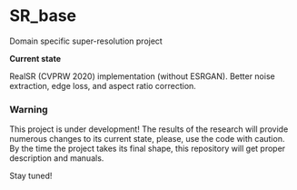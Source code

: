 # SR_base
 Domain specific super-resolution project
 
 **Current state**

 RealSR (CVPRW 2020) implementation (without ESRGAN).
 Better noise extraction, edge loss, and aspect ratio correction.

 ### Warning
 
 This project is under development! The results of
 the research will provide numerous changes to its
 current state, please, use the code with caution.
 By the time the project takes its final shape,
 this repository will get proper description and manuals.
 
 Stay tuned!
